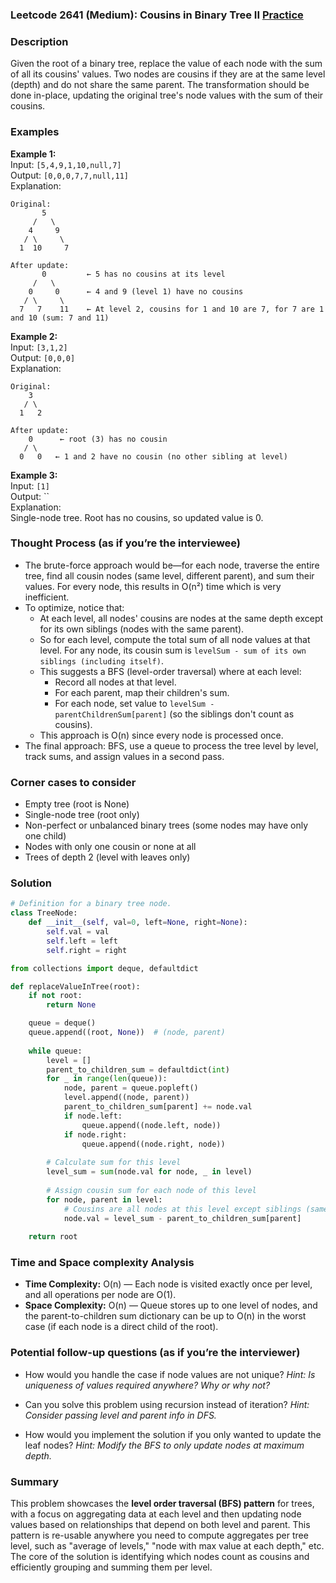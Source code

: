 ### Leetcode 2641 (Medium): Cousins in Binary Tree II [Practice](https://leetcode.com/problems/cousins-in-binary-tree-ii)

### Description  
Given the root of a binary tree, replace the value of each node with the sum of all its cousins' values. Two nodes are cousins if they are at the same level (depth) and do not share the same parent. The transformation should be done in-place, updating the original tree's node values with the sum of their cousins.

### Examples  

**Example 1:**  
Input: `[5,4,9,1,10,null,7]`  
Output: `[0,0,0,7,7,null,11]`  
Explanation:  
```
Original:
       5
     /   \
    4     9
   / \     \
  1  10     7

After update:
       0         ← 5 has no cousins at its level
     /   \
    0     0      ← 4 and 9 (level 1) have no cousins
   / \     \
  7   7    11    ← At level 2, cousins for 1 and 10 are 7, for 7 are 1 and 10 (sum: 7 and 11)
```

**Example 2:**  
Input: `[3,1,2]`  
Output: `[0,0,0]`  
Explanation:  
```
Original:
    3
   / \
  1   2

After update:
    0      ← root (3) has no cousin
   / \
  0   0   ← 1 and 2 have no cousin (no other sibling at level)
```

**Example 3:**  
Input: `[1]`  
Output: ``  
Explanation:  
Single-node tree. Root has no cousins, so updated value is 0.

### Thought Process (as if you’re the interviewee)  
- The brute-force approach would be—for each node, traverse the entire tree, find all cousin nodes (same level, different parent), and sum their values. For every node, this results in O(n²) time which is very inefficient.
- To optimize, notice that:
  - At each level, all nodes' cousins are nodes at the same depth except for its own siblings (nodes with the same parent).
  - So for each level, compute the total sum of all node values at that level. For any node, its cousin sum is `levelSum - sum of its own siblings (including itself)`.
  - This suggests a BFS (level-order traversal) where at each level:
    - Record all nodes at that level.
    - For each parent, map their children's sum.
    - For each node, set value to `levelSum - parentChildrenSum[parent]` (so the siblings don't count as cousins).
  - This approach is O(n) since every node is processed once.
- The final approach: BFS, use a queue to process the tree level by level, track sums, and assign values in a second pass.

### Corner cases to consider  
- Empty tree (root is None)
- Single-node tree (root only)
- Non-perfect or unbalanced binary trees (some nodes may have only one child)
- Nodes with only one cousin or none at all
- Trees of depth 2 (level with leaves only)

### Solution

```python
# Definition for a binary tree node.
class TreeNode:
    def __init__(self, val=0, left=None, right=None):
        self.val = val
        self.left = left
        self.right = right

from collections import deque, defaultdict

def replaceValueInTree(root):
    if not root:
        return None

    queue = deque()
    queue.append((root, None))  # (node, parent)
    
    while queue:
        level = []
        parent_to_children_sum = defaultdict(int)
        for _ in range(len(queue)):
            node, parent = queue.popleft()
            level.append((node, parent))
            parent_to_children_sum[parent] += node.val
            if node.left:
                queue.append((node.left, node))
            if node.right:
                queue.append((node.right, node))
        
        # Calculate sum for this level
        level_sum = sum(node.val for node, _ in level)
        
        # Assign cousin sum for each node of this level
        for node, parent in level:
            # Cousins are all nodes at this level except siblings (same parent)
            node.val = level_sum - parent_to_children_sum[parent]
    
    return root
```

### Time and Space complexity Analysis  

- **Time Complexity:** O(n) — Each node is visited exactly once per level, and all operations per node are O(1).
- **Space Complexity:** O(n) — Queue stores up to one level of nodes, and the parent-to-children sum dictionary can be up to O(n) in the worst case (if each node is a direct child of the root).

### Potential follow-up questions (as if you’re the interviewer)  

- How would you handle the case if node values are not unique?
  *Hint: Is uniqueness of values required anywhere? Why or why not?*

- Can you solve this problem using recursion instead of iteration?
  *Hint: Consider passing level and parent info in DFS.*

- How would you implement the solution if you only wanted to update the leaf nodes?
  *Hint: Modify the BFS to only update nodes at maximum depth.*

### Summary
This problem showcases the **level order traversal (BFS) pattern** for trees, with a focus on aggregating data at each level and then updating node values based on relationships that depend on both level and parent. This pattern is re-usable anywhere you need to compute aggregates per tree level, such as "average of levels," "node with max value at each depth," etc. The core of the solution is identifying which nodes count as cousins and efficiently grouping and summing them per level.